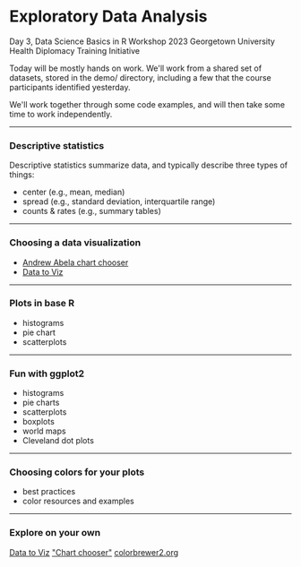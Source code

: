 Exploratory Data Analysis
================
Day 3, Data Science Basics in R Workshop
2023 Georgetown University Health Diplomacy Training Initiative

Today will be mostly hands on work. We'll work from a shared set of datasets,
stored in the demo/ directory, including a few that the course participants identified yesterday.

We'll work together through some code examples, and will then take some time to work independently.

------------------------------------------------------------------------

### Descriptive statistics

Descriptive statistics summarize data, and typically describe three types of things:
-   center (e.g., mean, median)
-   spread (e.g., standard deviation, interquartile range)
-   counts & rates (e.g., summary tables)

------------------------------------------------------------------------

### Choosing a data visualization

-   [Andrew Abela chart chooser](https://extremepresentation.typepad.com/blog/2006/09/choosing_a_good.html)
-   [Data to Viz](https://www.data-to-viz.com/)

------------------------------------------------------------------------

### Plots in base R

-   histograms
-   pie chart
-   scatterplots

------------------------------------------------------------------------

### Fun with ggplot2

-   histograms
-   pie charts
-   scatterplots
-   boxplots
-   world maps
-   Cleveland dot plots

------------------------------------------------------------------------

### Choosing colors for your plots

-   best practices
-   color resources and examples

------------------------------------------------------------------------

### Explore on your own

[Data to Viz](https://www.data-to-viz.com/)
["Chart chooser"](https://extremepresentation.typepad.com/blog/2006/09/choosing_a_good.html)
[colorbrewer2.org](https://colorbrewer2.org/)

